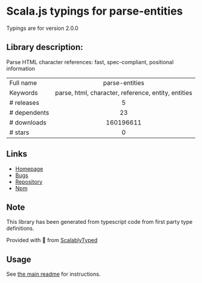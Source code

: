 
# Scala.js typings for parse-entities

Typings are for version 2.0.0

## Library description:
Parse HTML character references: fast, spec-compliant, positional information

|                    |                 |
| ------------------ | :-------------: |
| Full name          | parse-entities |
| Keywords           | parse, html, character, reference, entity, entities |
| # releases         | 5 |
| # dependents       | 23 |
| # downloads        | 160196611 |
| # stars            | 0 |

## Links
- [Homepage](https://github.com/wooorm/parse-entities#readme)
- [Bugs](https://github.com/wooorm/parse-entities/issues)
- [Repository](https://github.com/wooorm/parse-entities)
- [Npm](https://www.npmjs.com/package/parse-entities)
    


## Note
This library has been generated from typescript code from first party type definitions.

Provided with :purple_heart: from [ScalablyTyped](https://github.com/oyvindberg/ScalablyTyped)

## Usage
See [the main readme](../../readme.md) for instructions.


